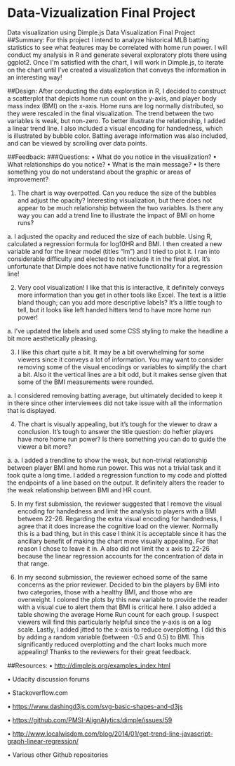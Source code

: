 # Data-Vizualization Final Project
Data visualization using Dimple.js
Data Visualization Final Project
##Summary: 
For this project I intend to analyze historical MLB batting statistics to see what features may be correlated with home run power. I will conduct my analysis in R and generate several exploratory plots there using ggplot2. Once I'm satisfied with the chart, I will work in Dimple.js, to iterate on the chart until I’ve created a visualization that conveys the information in an interesting way!

##Design:
After conducting the data exploration in R, I decided to construct a scatterplot that depicts home run count on the y-axis, and player body mass index (BMI) on the x-axis. Home runs are log normally distributed, so they were rescaled in the final visualization. The trend between the two variables is weak, but non-zero. To better illustrate the relationship, I added a linear trend line. I also included a visual encoding for handedness, which is illustrated by bubble color. Batting average information was also included, and can be viewed by scrolling over data points. 

##Feedback:
###Questions:
•	What do you notice in the visualization?
•	What relationships do you notice?
•	What is the main message?
•	Is there something you do not understand about the graphic or areas of improvement?

1.	The chart is way overpotted. Can you reduce the size of the bubbles and adjust the opacity? Interesting visualization, but there does not appear to be much relationship between the two variables. Is there any way you can add a trend line to illustrate the impact of BMI on home runs? 

  a.	I adjusted the opacity and reduced the size of each bubble. Using R, calculated a regression formula for log10HR and BMI. I then created a new variable and for the linear model (titles “lm”) and I tried to plot it. I ran into considerable difficulty and elected to not include it in the final plot. It’s unfortunate that Dimple does not have native functionality for a regression line!

2.	Very cool visualization! I like that this is interactive, it definitely conveys more information than you get in other tools like Excel. The text is a little bland though; can you add more descriptive labels? It’s a little tough to tell, but it looks like left handed hitters tend to have more home run power!

  a.	I’ve updated the labels and used some CSS styling to make the headline a bit more aesthetically pleasing.

3.	I like this chart quite a bit. It may be a bit overwhelming for some viewers since it conveys a lot of information. You may want to consider removing some of the visual encodings or variables to simplify the chart a bit. Also it the vertical lines are a bit odd, but it makes sense given that some of the BMI measurements were rounded.

  a.	I considered removing batting average, but ultimately decided to keep it in there since other interviewees did not take issue with all the information that is displayed. 
  
4.	The chart is visually appealing, but it’s tough for the viewer to draw a conclusion. It’s tough to answer the title question: do heftier players have more home run power? Is there something you can do to guide the viewer a bit more?
  
  a. a.	I added a trendline to show the weak, but non-trivial relationship between player BMI and home run power. This was not a trivial task and it took quite a long time. I added a regression function to my code and plotted the endpoints of a line based on the output. It definitely alters the reader to the weak relationship between BMI and HR count.

5.	In my first submission, the reviewer suggested that I remove the visual encoding for handedness and limit the analysis to players with a BMI between 22-26. Regarding the extra visual encoding for handedness, I agree that it does increase the cognitive load on the viewer. Normally this is a bad thing, but in this case I think it is acceptable since it has the ancillary benefit of making the chart more visually appealing. For that reason I chose to leave it in. A also did not limit the x axis to 22-26 because the linear regression accounts for the concentration of data in that range. 

6.	In my second submission, the reviewer echoed some of the same concerns as the prior reviewer. Decided to bin the players by BMI into two categories, those with a healthy BMI, and those who are overweight. I colored the plots by this new variable to provide the reader with a visual cue to alert them that BMI is critical here. I also added a table showing the average Home Run count for each group. I suspect viewers will find this particularly helpful since the y-axis is on a log scale. Lastly, I added jitted to the x-axis to reduce overplotting. I did this by adding a random variable (between -0.5 and 0.5) to BMI. This significantly reduced overplotting and the chart looks much more appealing! Thanks to the reviewers for their great feedback.


 
##Resources:
•	http://dimplejs.org/examples_index.html

•	Udacity discussion forums

•	Stackoverflow.com

•	https://www.dashingd3js.com/svg-basic-shapes-and-d3js 

•	https://github.com/PMSI-AlignAlytics/dimple/issues/59 

•	http://www.localwisdom.com/blog/2014/01/get-trend-line-javascript-graph-linear-regression/ 

•	Various other Github repositories


